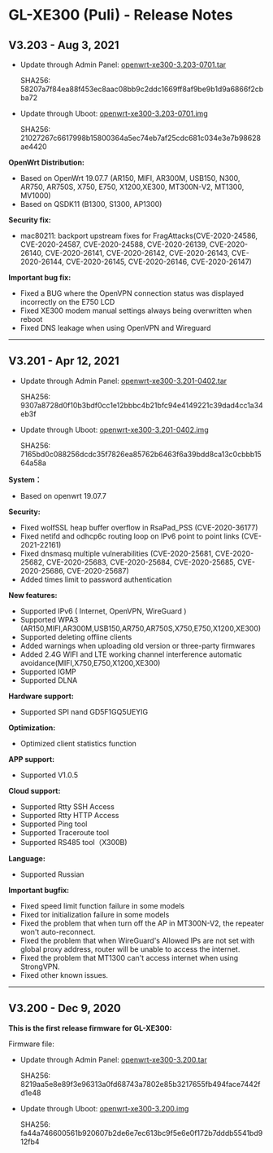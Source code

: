 # GL-XE300 (Puli) - Release Notes

## V3.203 - Aug 3, 2021

- Update through Admin Panel: [openwrt-xe300-3.203-0701.tar](https://fw.gl-inet.com/firmware/xe300/release/openwrt-xe300-3.203-0701.tar)

    SHA256: 58207a7f84ea88f453ec8aac08bb9c2ddc1669ff8af9be9b1d9a6866f2cbba72

- Update through Uboot: [openwrt-xe300-3.203-0701.img](https://fw.gl-inet.com/firmware/xe300/release/openwrt-xe300-3.203-0701.img)

    SHA256: 21027267c6617998b15800364a5ec74eb7af25cdc681c034e3e7b98628ae4420

**OpenWrt Distribution:**

- Based on OpenWrt 19.07.7  (AR150, MIFI, AR300M, USB150, N300, AR750, AR750S, X750, E750, X1200,XE300, MT300N-V2, MT1300, MV1000)
- Based on QSDK11  (B1300, S1300, AP1300)

**Security fix:**

- mac80211: backport upstream fixes for FragAttacks(CVE-2020-24586, CVE-2020-24587, CVE-2020-24588, CVE-2020-26139, CVE-2020-26140, CVE-2020-26141, CVE-2020-26142, CVE-2020-26143, CVE-2020-26144, CVE-2020-26145, CVE-2020-26146, CVE-2020-26147)

**Important bug fix:**

- Fixed a BUG where the OpenVPN connection status was displayed incorrectly on the E750 LCD
- Fixed XE300 modem manual settings always being overwritten when reboot 
- Fixed DNS leakage when using OpenVPN and Wireguard

---

## V3.201 - Apr 12, 2021

- Update through Admin Panel: [openwrt-xe300-3.201-0402.tar](https://fw.gl-inet.com/firmware/xe300/release/openwrt-xe300-3.201-0402.tar)

    SHA256: 9307a8728d0f10b3bdf0cc1e12bbbc4b21bfc94e4149221c39dad4cc1a34eb3f

- Update through Uboot: [openwrt-xe300-3.201-0402.img](https://fw.gl-inet.com/firmware/xe300/release/openwrt-xe300-3.201-0402.img)

    SHA256: 7165bd0c088256dcdc35f7826ea85762b6463f6a39bdd8ca13c0cbbb1564a58a

**System：**

- Based on openwrt 19.07.7

**Security:**

- Fixed wolfSSL heap buffer overflow in RsaPad_PSS (CVE-2020-36177)
- Fixed netifd and odhcp6c routing loop on IPv6 point to point links (CVE-2021-22161)
- Fixed dnsmasq multiple vulnerabilities (CVE-2020-25681, CVE-2020-25682, CVE-2020-25683, CVE-2020-25684, CVE-2020-25685, CVE-2020-25686, CVE-2020-25687)
- Added times limit to password authentication

**New features:**

- Supported IPv6 ( Internet, OpenVPN, WireGuard )
- Supported WPA3 (AR150,MIFI,AR300M,USB150,AR750,AR750S,X750,E750,X1200,XE300)
- Supported deleting offline clients
- Added warnings when uploading old version or three-party firmwares
- Added 2.4G WIFI and LTE working channel interference automatic avoidance(MIFI,X750,E750,X1200,XE300)
- Supported IGMP 
- Supported DLNA

**Hardware support:**

- Supported SPI nand GD5F1GQ5UEYIG

**Optimization:**

- Optimized client statistics function

**APP support:**

- Supported V1.0.5

**Cloud support:**

- Supported Rtty SSH Access
- Supported Rtty HTTP Access
- Supported Ping tool
- Supported Traceroute tool
- Supported RS485 tool（X300B)

**Language:**

- Supported Russian

**Important bugfix:**

- Fixed speed limit function failure in some models
- Fixed tor initialization failure in some models
- Fixed the problem that when turn off the AP in MT300N-V2, the repeater won't auto-reconnect.
- Fixed the problem that when WireGuard's Allowed IPs are not set with global proxy address, router will be unable to access the internet. 
- Fixed the problem that MT1300 can't access internet when using StrongVPN.
- Fixed other known issues.

---

## V3.200 - Dec 9, 2020

**This is the first release firmware for GL-XE300:**

Firmware file:

- Update through Admin Panel: [openwrt-xe300-3.200.tar](https://fw.gl-inet.com/firmware/xe300/release/openwrt-xe300-3.200.tar)

    SHA256: 8219aa5e8e89f3e96313a0fd68743a7802e85b3217655fb494face7442fd1e48

- Update through Uboot: [openwrt-xe300-3.200.img](https://fw.gl-inet.com/firmware/xe300/release/openwrt-xe300-3.200.img)

    SHA256: fa44a746600561b920607b2de6e7ec613bc9f5e6e0f172b7dddb5541bd912fb4
